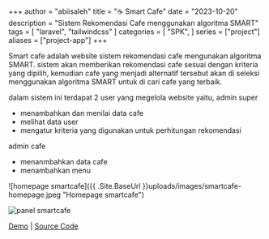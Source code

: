 +++
author = "abiisaleh"
title = "☕ Smart Cafe"
date = "2023-10-20"
description = "Sistem Rekomendasi Cafe menggunakan algoritma SMART"
tags = [
    "laravel", "tailwindcss"
]
categories = [
    "SPK",
]
series = ["project"]
aliases = ["project-app"]
+++

Smart cafe adalah website sistem rekomendasi cafe mengunakan algoritma SMART. sistem akan memberikan rekomendasi cafe sesuai dengan kriteria yang dipilih, kemudian cafe yang menjadi alternatif tersebut akan di seleksi menggunakan algoritma SMART untuk di cari cafe yang terbaik.

dalam sistem ini terdapat 2 user yang megelola website yaitu,
admin super

- menambahkan dan menilai data cafe
- melihat data user
- mengatur kriteria yang digunakan untuk perhitungan rekomendasi

admin cafe

- menanmbahkan data cafe
- menambahkan menu

![homepage smartcafe]({{ .Site.BaseUrl }}uploads/images/smartcafe-homepage.jpeg "Homepage smartcafe")

![panel smartcafe](/hugo-abiisaleh/uploads/images/smartcafe-panel.jpeg "panel smartcafe")

[Demo](https://smartcafe.abiisaleh.xyz) | [Source Code](https://github.com/abiisaleh/laravel-marten)
